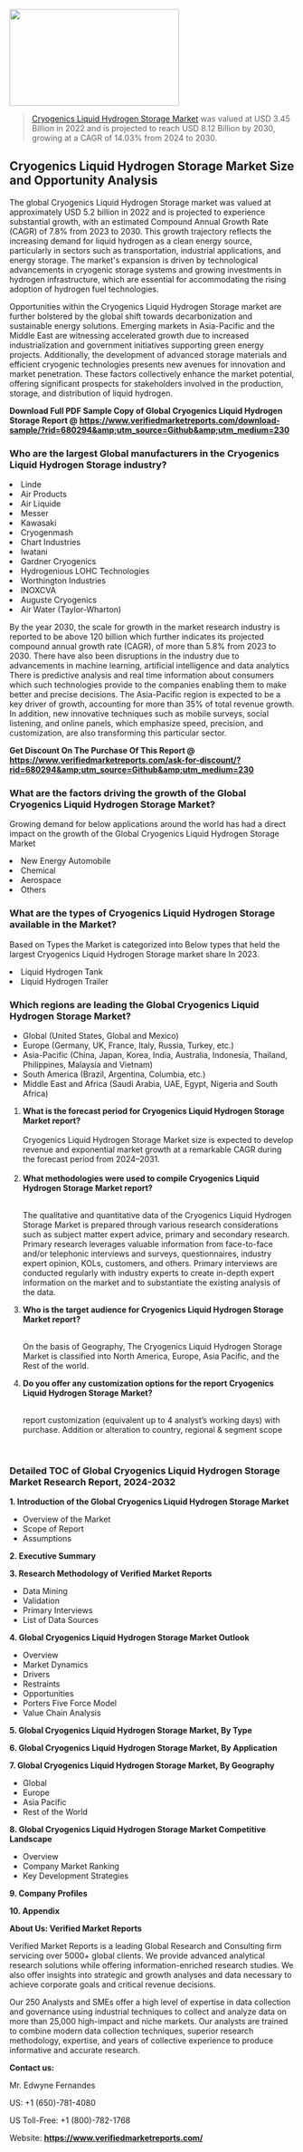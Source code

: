 <img src="https://ffe5etoiles.com/wp-content/uploads/2024/12/MST1-300x171.png" alt="" width="300" height="171" class="alignnone size-medium wp-image-20088" /><blockquote><p><p><a href="https://www.verifiedmarketreports.com/download-sample/?rid=680294&utm_source=Github&utm_medium=230" target="_blank">Cryogenics Liquid Hydrogen Storage Market</a> was valued at USD 3.45 Billion in 2022 and is projected to reach USD 8.12 Billion by 2030, growing at a CAGR of 14.03% from 2024 to 2030.</p></blockquote><p><h2>Cryogenics Liquid Hydrogen Storage Market Size and Opportunity Analysis</h2><p>The global Cryogenics Liquid Hydrogen Storage market was valued at approximately USD 5.2 billion in 2022 and is projected to experience substantial growth, with an estimated Compound Annual Growth Rate (CAGR) of 7.8% from 2023 to 2030. This growth trajectory reflects the increasing demand for liquid hydrogen as a clean energy source, particularly in sectors such as transportation, industrial applications, and energy storage. The market's expansion is driven by technological advancements in cryogenic storage systems and growing investments in hydrogen infrastructure, which are essential for accommodating the rising adoption of hydrogen fuel technologies.</p><p>Opportunities within the Cryogenics Liquid Hydrogen Storage market are further bolstered by the global shift towards decarbonization and sustainable energy solutions. Emerging markets in Asia-Pacific and the Middle East are witnessing accelerated growth due to increased industrialization and government initiatives supporting green energy projects. Additionally, the development of advanced storage materials and efficient cryogenic technologies presents new avenues for innovation and market penetration. These factors collectively enhance the market potential, offering significant prospects for stakeholders involved in the production, storage, and distribution of liquid hydrogen.</p></p><p class=""><strong>Download Full PDF Sample Copy of Global Cryogenics Liquid Hydrogen Storage Report @ <a href="https://www.verifiedmarketreports.com/download-sample/?rid=680294&amp;utm_source=Github&amp;utm_medium=230" target="_blank">https://www.verifiedmarketreports.com/download-sample/?rid=680294&amp;utm_source=Github&amp;utm_medium=230</a></strong></p><h3 id="" class="">Who are the largest Global manufacturers in the Cryogenics Liquid Hydrogen Storage industry?</h3><p><li>Linde</li><li> Air Products</li><li> Air Liquide</li><li> Messer</li><li> Kawasaki</li><li> Cryogenmash</li><li> Chart Industries</li><li> Iwatani</li><li> Gardner Cryogenics</li><li> Hydrogenious LOHC Technologies</li><li> Worthington Industries</li><li> INOXCVA</li><li> Auguste Cryogenics</li><li> Air Water (Taylor-Wharton)</li></p><div class=""><div class="" dir="" data-message-author-role="" data-message-id="" data-message-model-slug=""><div class=""><div class=""><div class=""><div class="" dir="" data-message-author-role="" data-message-id="" data-message-model-slug=""><div class=""><div class=""><p>By the year 2030, the scale for growth in the market research industry is reported to be above 120 billion which further indicates its projected compound annual growth rate (CAGR), of more than 5.8% from 2023 to 2030. There have also been disruptions in the industry due to advancements in machine learning, artificial intelligence and data analytics There is predictive analysis and real time information about consumers which such technologies provide to the companies enabling them to make better and precise decisions. The Asia-Pacific region is expected to be a key driver of growth, accounting for more than 35% of total revenue growth. In addition, new innovative techniques such as mobile surveys, social listening, and online panels, which emphasize speed, precision, and customization, are also transforming this particular sector.</p><p><strong>Get Discount On The Purchase Of This Report @&nbsp; <a href="https://www.verifiedmarketreports.com/ask-for-discount/?rid=680294&amp;utm_source=Github&amp;utm_medium=230" target="_blank">https://www.verifiedmarketreports.com/ask-for-discount/?rid=680294&amp;utm_source=Github&amp;utm_medium=230</a></strong></p></div></div></div></div></div></div></div></div><h3 id="" class="">What are the factors driving the growth of the Global Cryogenics Liquid Hydrogen Storage Market?</h3><p id="" class="">Growing demand for below applications around the world has had a direct impact on the growth of the Global Cryogenics Liquid Hydrogen Storage Market</p><p id="" class=""><li>New Energy Automobile</li><li> Chemical</li><li> Aerospace</li><li> Others</li></p><h3 id="" class="">What are the types of Cryogenics Liquid Hydrogen Storage available in the Market?</h3><p id="" class="">Based on Types the Market is categorized into Below types that held the largest Cryogenics Liquid Hydrogen Storage market share In 2023.</p><p id="" class=""><li>Liquid Hydrogen Tank</li><li> Liquid Hydrogen Trailer</li></p><h3 id="" class="">Which regions are leading the Global Cryogenics Liquid Hydrogen Storage Market?</h3><ul><li>Global (United States, Global and Mexico)</li><li>Europe (Germany, UK, France, Italy, Russia, Turkey, etc.)</li><li>Asia-Pacific (China, Japan, Korea, India, Australia, Indonesia, Thailand, Philippines, Malaysia and Vietnam)</li><li>South America (Brazil, Argentina, Columbia, etc.)</li><li>Middle East and Africa (Saudi Arabia, UAE, Egypt, Nigeria and South Africa)</li></ul><p><ol><li><strong>What is the forecast period for Cryogenics Liquid Hydrogen Storage Market report?<br /></strong><br /><span data-sheets-root="1" data-sheets-value="{&quot;1&quot;:2,&quot;2&quot;:&quot;XXXX size is expected to develop revenue and exponential market growth at a remarkable CAGR during the forecast period from 2024&ndash;2030.&quot;}" data-sheets-userformat="{&quot;2&quot;:12674,&quot;4&quot;:{&quot;1&quot;:2,&quot;2&quot;:16776960},&quot;10&quot;:2,&quot;11&quot;:0,&quot;15&quot;:&quot;Arial&quot;,&quot;16&quot;:12}">Cryogenics Liquid Hydrogen Storage Market size is expected to develop revenue and exponential market growth at a remarkable CAGR during the forecast period from 2024&ndash;2031.</span><br /><br /></li><li><strong>What methodologies were used to compile Cryogenics Liquid Hydrogen Storage Market report?<br /><br /></strong><p>The qualitative and quantitative data of the&nbsp;Cryogenics Liquid Hydrogen Storage Market is prepared through various research considerations such as subject matter expert advice, primary and secondary research. Primary research leverages valuable information from face-to-face and/or telephonic interviews and surveys, questionnaires, industry expert opinion, KOLs, customers, and others. Primary interviews are conducted regularly with industry experts to create in-depth expert information on the market and to substantiate the existing analysis of the data.&nbsp;</p></li><li><strong>Who is the target audience for Cryogenics Liquid Hydrogen Storage Market report?<br /><br /></strong><p>On the basis of Geography, The&nbsp;Cryogenics Liquid Hydrogen Storage Market is classified into North America, Europe, Asia Pacific, and the Rest of the world.</p></li><li><strong>Do you offer any customization options for the report Cryogenics Liquid Hydrogen Storage Market?<br /><br /></strong><p>report customization (equivalent up to 4 analyst&rsquo;s working days) with purchase. Addition or alteration to country, regional &amp; segment scope</p><p>&nbsp;</p></li></ol></p><h3 id="" class="">Detailed TOC of Global Cryogenics Liquid Hydrogen Storage Market Research Report, 2024-2032</h3><p id="" class=""><strong>1. Introduction of the Global Cryogenics Liquid Hydrogen Storage Market</strong></p><ul><li>Overview of the Market</li><li>Scope of Report</li><li>Assumptions</li></ul><p id="" class=""><strong>2. Executive Summary</strong></p><p id="" class=""><strong>3. Research Methodology of&nbsp;Verified Market Reports</strong></p><ul><li>Data Mining</li><li>Validation</li><li>Primary Interviews</li><li>List of Data Sources</li></ul><p id="" class=""><strong>4. Global Cryogenics Liquid Hydrogen Storage Market Outlook</strong></p><ul><li>Overview</li><li>Market Dynamics</li><li>Drivers</li><li>Restraints</li><li>Opportunities</li><li>Porters Five Force Model</li><li>Value Chain Analysis</li></ul><p id="" class=""><strong>5. Global Cryogenics Liquid Hydrogen Storage Market, By&nbsp;Type</strong></p><p id="" class=""><strong>6. Global Cryogenics Liquid Hydrogen Storage Market, By Application</strong></p><p id="" class=""><strong>7. Global Cryogenics Liquid Hydrogen Storage Market, By Geography</strong></p><ul><li>Global</li><li>Europe</li><li>Asia Pacific</li><li>Rest of the World</li></ul><p id="" class=""><strong>8. Global Cryogenics Liquid Hydrogen Storage Market Competitive Landscape</strong></p><ul><li>Overview</li><li>Company Market Ranking</li><li>Key Development Strategies</li></ul><p id="" class=""><strong>9. Company Profiles</strong></p><p id="" class=""><strong>10. Appendix</strong></p><p id="" class=""><strong>About Us: Verified Market Reports</strong></p><p id="" class="">Verified Market Reports is a leading Global Research and Consulting firm servicing over 5000+ global clients. We provide advanced analytical research solutions while offering information-enriched research studies. We also offer insights into strategic and growth analyses and data necessary to achieve corporate goals and critical revenue decisions.</p><p id="" class="">Our 250 Analysts and SMEs offer a high level of expertise in data collection and governance using industrial techniques to collect and analyze data on more than 25,000 high-impact and niche markets. Our analysts are trained to combine modern data collection techniques, superior research methodology, expertise, and years of collective experience to produce informative and accurate research.</p><p id="" class=""><strong>Contact us:</strong></p><p id="" class="">Mr. Edwyne Fernandes</p><p id="" class="">US: +1 (650)-781-4080</p><p id="" class="">US Toll-Free: +1 (800)-782-1768</p><p id="" class="">Website: <a target="" data-test-app-aware-link=""><strong>https://www.verifiedmarketreports.com/</strong></a></p>
